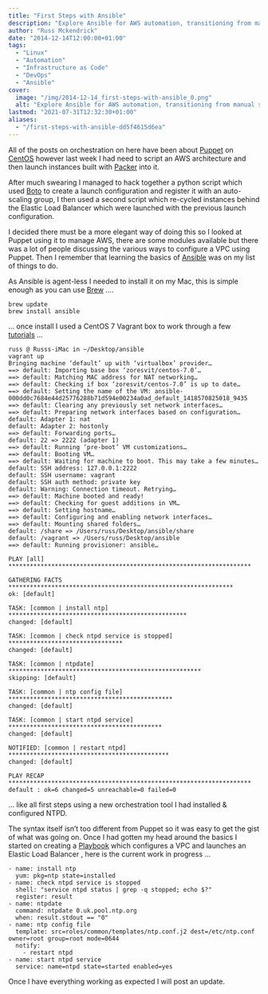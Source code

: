 ```yaml
---
title: "First Steps with Ansible"
description: "Explore Ansible for AWS automation, transitioning from manual scripting. Initiate playbook for VPC and ELB deployment."
author: "Russ Mckendrick"
date: "2014-12-14T12:00:00+01:00"
tags:
  - "Linux"
  - "Automation"
  - "Infrastructure as Code"
  - "DevOps"
  - "Ansible"
cover:
  image: "/img/2014-12-14_first-steps-with-ansible_0.png"
  alt: "Explore Ansible for AWS automation, transitioning from manual scripting. Initiate playbook for VPC and ELB deployment."
lastmod: "2021-07-31T12:32:30+01:00"
aliases:
  - "/first-steps-with-ansible-dd5f4615d6ea"
---
```


All of the posts on orchestration on here have been about [Puppet](/2014/01/12/vagrant-puppet/) on [CentOS](/2014/02/23/more-puppet/) however last week I had need to script an AWS architecture and then launch instances built with [Packer](https://www.packer.io/) into it.

After much swearing I managed to hack together a python script which used [Boto](https://github.com/boto/boto) to create a launch configuration and register it with an auto-scaling group, I then used a second script which re-cycled instances behind the Elastic Load Balancer which were launched with the previous launch configuration.

I decided there must be a more elegant way of doing this so I looked at Puppet using it to manage AWS, there are some modules available but there was a lot of people discussing the various ways to configure a VPC using Puppet. Then I remember that learning the basics of [Ansible](http://www.ansible.com/home) was on my list of things to do.

As Ansible is agent-less I needed to install it on my Mac, this is simple enough as you can use [Brew](http://brew.sh) ….

```
brew update
brew install ansible
```

… once install I used a CentOS 7 Vagrant box to work through a few [tutorials](https://docs.ansible.com/ansible/latest/getting_started/index.html) …

```
russ @ Russs-iMac in ~/Desktop/ansible
vagrant up
Bringing machine ‘default’ up with ‘virtualbox’ provider…
==> default: Importing base box ‘zoresvit/centos-7.0’…
==> default: Matching MAC address for NAT networking…
==> default: Checking if box ‘zoresvit/centos-7.0’ is up to date…
==> default: Setting the name of the VM: ansible-000dd0c7684e44d25776288b71d594e00234a0ad_default_1418570825018_9435
==> default: Clearing any previously set network interfaces…
==> default: Preparing network interfaces based on configuration…
default: Adapter 1: nat
default: Adapter 2: hostonly
==> default: Forwarding ports…
default: 22 => 2222 (adapter 1)
==> default: Running ‘pre-boot’ VM customizations…
==> default: Booting VM…
==> default: Waiting for machine to boot. This may take a few minutes…
default: SSH address: 127.0.0.1:2222
default: SSH username: vagrant
default: SSH auth method: private key
default: Warning: Connection timeout. Retrying…
==> default: Machine booted and ready!
==> default: Checking for guest additions in VM…
==> default: Setting hostname…
==> default: Configuring and enabling network interfaces…
==> default: Mounting shared folders…
default: /share => /Users/russ/Desktop/ansible/share
default: /vagrant => /Users/russ/Desktop/ansible
==> default: Running provisioner: ansible…

PLAY [all] ********************************************************************

GATHERING FACTS *************************************************************** 
ok: [default]

TASK: [common | install ntp] ************************************************** 
changed: [default]

TASK: [common | check ntpd service is stopped] ******************************** 
changed: [default]

TASK: [common | ntpdate] ****************************************************** 
skipping: [default]

TASK: [common | ntp config file] ********************************************** 
changed: [default]

TASK: [common | start ntpd service] ******************************************* 
changed: [default]

NOTIFIED: [common | restart ntpd] ********************************************* 
changed: [default]

PLAY RECAP ******************************************************************** 
default : ok=6 changed=5 unreachable=0 failed=0
```

… like all first steps using a new orchestration tool I had installed & configured NTPD.

The syntax itself isn’t too different from Puppet so it was easy to get the gist of what was going on. Once I had gotten my head around the basics I started on creating a [Playbook](https://docs.ansible.com/ansible/latest/playbook_guide/playbooks_intro.html) which configures a VPC and launches an Elastic Load Balancer , here is the current work in progress …

```
- name: install ntp
  yum: pkg=ntp state=installed
- name: check ntpd service is stopped
  shell: "service ntpd status | grep -q stopped; echo $?"
  register: result
- name: ntpdate
  command: ntpdate 0.uk.pool.ntp.org
  when: result.stdout == "0"
- name: ntp config file
  template: src=roles/common/templates/ntp.conf.j2 dest=/etc/ntp.conf owner=root group=root mode=0644
  notify:
    - restart ntpd
- name: start ntpd service
  service: name=ntpd state=started enabled=yes
```

Once I have everything working as expected I will post an update.
